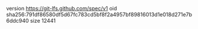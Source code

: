 version https://git-lfs.github.com/spec/v1
oid sha256:791df86580df5d67fc783cd5bf8f2a4957bf89816013d1e018d271e7b6ddc940
size 12441
